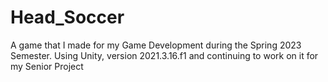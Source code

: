 # Head_Soccer
A game that I made for my Game Development during the Spring 2023 Semester. Using Unity, version 2021.3.16.f1 and continuing to work on it for my Senior Project
